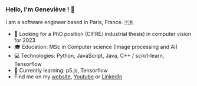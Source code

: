### Hello, I'm Geneviève ! :wave:

I am a software engineer based in Paris, France. :fr:

- :eyes: Looking for a PhD position (CIFRE/ industrial thesis) in computer vision for 2023
- :mortar_board: Education: MSc in Computer science (Image processing and AI)
- :computer: Technologies: Python, JavaScript, Java, C++ / scikit-learn, Tensorflow
- :seedling: Currently learning: p5.js, Tensorflow
- Find me on my [website](https://genevievemasioni.com), [Youtube](https://youtube.com/c/genevievemasioni) or [LinkedIn](https://linkedin.com/in/genevieve-masioni)
